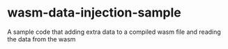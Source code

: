 # wasm-data-injection-sample
A sample code that adding extra data to a compiled wasm file and reading the data from the wasm
